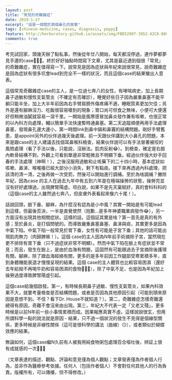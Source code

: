 ```yaml
---
layout: post
title: "常見的奇難雜症"
date: 2019-1-27
excerpt: "這是一個關於兩個鼻孔的故事"
tags: [chinese-medicine, cases, diagnosis, poppy]
feature: http://herboratory.github.io/assets/img/FBD52907-3952-42C0-888B-C9A3BC8324E3.jpeg
comments: true
---
```


考完試回家，頭幾天辦了點私事，然後從年廿八開始，每天都沒停過，連作夢都夢見手邊的case🤦🏻‍♀️。終於好好抽點時間寫下文章，尤其是最近遇到個很「常見」的奇難雜症，實在值得寫一下。說常見是因為症狀與年紀來說很常見，說奇難雜症是因為症狀有很多坑會lead到完全不一樣的狀況，而且這個case的結果蠻出人意表。

這個常見奇難雜症case的主人，是一位過七奔八的女性，有哮喘病史，加上長期鼻子過敏和慢性支氣管炎（不確定有否確診），睡覺好些日子因為嚴重鼻塞不能平躺只能半坐，加上大半年前因為右手臂肩膀外傷疼痛不適，睡眠質素更加欠佳；另外是還有腳麻沒力、吃飯很容易嗆到的現象；胃口尚可但食之無味，小便可大便還好但稍微油膩就容易一瀉千里。一開始是風寒感冒加鼻炎發作兼有咳嗽，也很正常的以內科方向處理，輔以簡單手法快速暫時通鼻塞。第二天追蹤順便再用手法處理鼻塞，發現鼻孔邊大邊小，第一時間link到鼻中膈和鼻竇的結構問題。剛好手臂舊患，是appoint另外的伙伴過幾天後處理。前一天跟伙伴講到大小鼻孔的問題，本來是跟case的主人建議去找個耳鼻喉科檢查，結果伙伴說可以有手法冒著被咬的風險處理（看了手法以後，只能說，沒辦法。肌肉反射😂）。到檢查，確定是右臉內軟骨結構不對。外觀上可看到單邊非常輕微且不明顯下垂。經過伙伴強大妙手回春的手法處理（神啊！），之後沒服用過敏和止咳藥下的二十四小時，基本症狀如咳嗽、鼻涕、喉嚨癢已經大部分小消失，剩下有點痰。接下來再透過內科處理，把該清的清一清，之後再做一次受罰，然後可以開始進行調補。至於為啥調補？撇除年紀，因為case 的主人在過去九年中有五到六年是在極端操勞的狀態，操勞完並沒有好好處理過，出現脾腎陽虛。坦白說，如果不是先天稟賦好，真的會科科科的（這個case的主人雖然過七奔八，但皮膚外表看起來像六十尾！）。

話說回頭，臉下垂、腳麻，為什麼沒有認為是小中風？其實一開始是有可能lead到這樣，但最後否決，一半是直覺使然（抱歉...是多年神婆職業病發作😂），另一方面沒有出現其他相關症狀。這樣的話，這個証其實是啥？第一首先是真的有外感；至於鼻炎，是打個問號的。而導致嚴重鼻塞鼻塞、鼻涕與痰，其實更多是因為中氣下陷。中氣下陷一般常見於胃下垂，女性有可能是子宮下垂；其他的話可能出現肌肉無力（肉歸脾嘛！）。這個 case的主人因為N年前手術摘除子宮，當然現在更不排除有胃下垂（只不過症狀非常不明顯）。然而中氣下陷在臉上有症狀並不常見；而且，發生在臉上，是由於血海有問題，這固然有可能跟過去子宮摘除後護理有關。腳麻，除了跟血海經絡有關，更多的是多年前因工作腿部受寒累積多年，直到身體機能衰退才慢慢呈現的結果。這個 case的主人體質也比較容易困濕（還好去年給拗不再喝牛奶和容易困濕的食物🤦🏻‍♀️），除了中氣不足，也是因為年紀加上操勞過度導致脾腎陽虛引起。

這個case給幾個啟發。第一，有時候長期鼻子過敏、慢性支氣管炎，如果內科效果不大，就要考量檢查是否結構問題，或者是否因為其他原因引起（可能到頭來原因是意想不到。不信？看下Dr. House不就知道？）。第二，奇難雜症怎樣奇難還總得有原因，奇難不會沒來由出現。第三，年紀大不代表一定「又老又殘」，更多時候是以前N年前一些小事情累積而成。因果報應真實不虛。這樣說說很玄，但用所謂科學一點的說法就是原因 - 結果，只不過一個狀況的發生不見得是個線型關係，更多時候是非線性關係（這可是很科學的講法（曲線）😏），或者類似於蝴蝶效應的結果。

無論如何，這個case繼N久前有人被我用純食物粥包處理百合嘔吐後，辨証上很有成就感的一次🤣🤣🤣

（文章表達的描述、觀點、評論和意見僅為個人觀點；文章發表僅為作者個人行為，並非作為醫療參考依據。任何人（包括作者個人）不會對任何其他人的行為負責。版權所有，可以傳播，但不得修改。）
